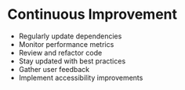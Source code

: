 # Continuous Improvement

- Regularly update dependencies
- Monitor performance metrics
- Review and refactor code
- Stay updated with best practices
- Gather user feedback
- Implement accessibility improvements

